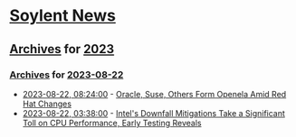 # [Soylent News](../../../README.md)

## [Archives](../../index.md) for [2023](../index.md)

### [Archives](../../index.md) for [2023-08-22](index.md)

* [2023-08-22, 08:24:00](https://soylentnews.org/article.pl?sid=23/08/21/1235220&from=rss) - [Oracle, Suse, Others Form Openela Amid Red Hat Changes](https://soylentnews.org/article.pl?sid=23/08/21/1235220&from=rss)
* [2023-08-22, 03:38:00](https://soylentnews.org/article.pl?sid=23/08/21/1231239&from=rss) - [Intel's Downfall Mitigations Take a Significant Toll on CPU Performance, Early Testing Reveals](https://soylentnews.org/article.pl?sid=23/08/21/1231239&from=rss)
